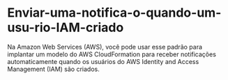 # Enviar-uma-notifica-o-quando-um-usu-rio-IAM-criado
Na Amazon Web Services (AWS), você pode usar esse padrão para implantar um modelo do AWS CloudFormation para receber notificações automaticamente quando os usuários do AWS Identity and Access Management (IAM) são criados.
